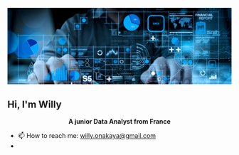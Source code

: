 ![Data Analytics Degree](https://github.com/OnakayaWilly/OnakayaWilly/blob/04eab1b276a8d83a2aa0445675d458ff81060760/data-analytics-degree.jpg?raw=true)

<p align="center">
  <h2>Hi, I'm Willy</h2>
</p>

<p align="center">
  <strong>A junior Data Analyst from France</strong>
</p>

- 📫 How to reach me: willy.onakaya@gmail.com
- 

<!--
**OnakayaWilly/OnakayaWilly** is a ✨ _special_ ✨ repository because its `README.md` (this file) appears on your GitHub profile.
Here are some ideas to get you started:

- 🔭 I’m currently working on ...
- 🌱 I’m currently learning ...
- 👯 I’m looking to collaborate on ...
- 🤔 I’m looking for help with ...
- 💬 Ask me about ...
- 📫 How to reach me: willy.onakaya@gmail.com
- 😄 Pronouns: ...
- ⚡ Fun fact: ...
-->
